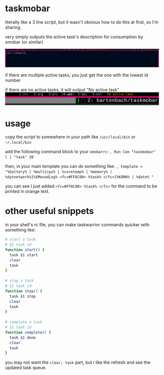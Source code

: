 # taskmobar
literally like a 3 line script, but it wasn't obvious how to do this at first, so I'm sharing.

very simply outputs the active task's description for consumption by xmobar (or similar)

![](img/taskmobar.png)

if there are multiple active tasks, you just get the one with the lowest id number

if there are no active tasks, it will output "No active task"
![](img/noactive.png)

# usage
copy the script to somewhere in your path like `/usr/local/bin` or `~/.local/bin`

add the following command block to your `xmobarrc`:
`, Run Com "taskmobar" [ ] "task" 30`

then, in your main template you can do something like:
`, template = "%battery% | %multicpu% | %coretemp% | %memory% | %dynnetwork%}%XMonadLog% <fc=#FF8C00> %task% </fc>{%KOMA% | %date% "`

you can see I just added `<fc=#FF8C00> %task% </fc>` for the command to be printed in orange text.

# other useful snippets
in your shell's rc file, you can make taskwarrior commands quicker with something like:
```bash
# start a task
# $1 task id
function start() {
  task $1 start
  clear
  task
}

# stop a task
# $1 task id
function stop() {
  task $1 stop
  clear
  task
}

# complete a task
# $1 task id
function complete() {
  task $1 done
  clear
  task
}
```
you may not want the `clear; task` part, but i like the refresh and see the updated task queue.
